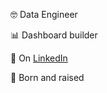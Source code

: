 🤓 Data Engineer 

📊 Dashboard builder

🤝 On [LinkedIn](https://www.linkedin.com/in/r-a-hayes/)

🌁 Born and raised

